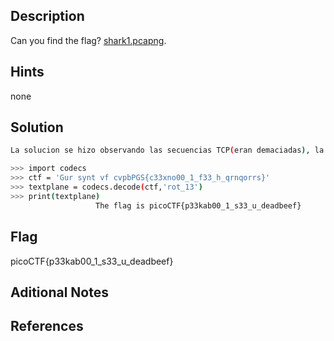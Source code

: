 ## Description
Can you find the flag? [shark1.pcapng](https://mercury.picoctf.net/static/0505a462ac9beb7412596855df280f6b/shark1.pcapng).

## Hints
none

## Solution

```bash
La solucion se hizo observando las secuencias TCP(eran demaciadas), la que tenia algo parecido a una flag se encontraba en la quinta secuencia. Una vez encontrada  por los corchetes podemos inferir que se trata de un rot13, o el numero que sea, asi que procedemos a decodificarlo en python de la siguiente manera:

>>> import codecs
>>> ctf = 'Gur synt vf cvpbPGS{c33xno00_1_f33_h_qrnqorrs}'
>>> textplane = codecs.decode(ctf,'rot_13')
>>> print(textplane)
                   The flag is picoCTF{p33kab00_1_s33_u_deadbeef}
```

## Flag
picoCTF{p33kab00_1_s33_u_deadbeef}

## Aditional Notes

## References

